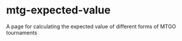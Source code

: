 mtg-expected-value
==================

A page for calculating the expected value of different forms of MTGO tournaments
